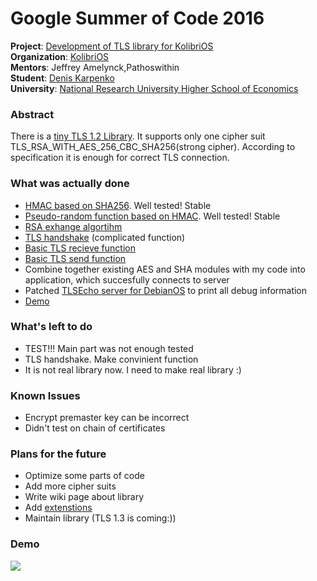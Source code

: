 # Google Summer of Code 2016

**Project**: [Development of TLS library for KolibriOS](https://summerofcode.withgoogle.com/projects/#5973545913942016)  
**Organization**: [KolibriOS](http://kolibrios.org)  
**Mentors**: Jeffrey Amelynck,Pathoswithin  
**Student**: [Denis Karpenko](https://github.com/bandd-k)  
**University**: [National Research University Higher School of Economics](https://www.hse.ru/en/) 
### Abstract
There is a [tiny TLS 1.2 Library](https://github.com/Bandd-k/TLS-Library). It supports only one cipher suit TLS_RSA_WITH_AES_256_CBC_SHA256(strong cipher). According to specification it is enough for correct TLS connection.
### What was actually done

* [HMAC based on SHA256](https://tools.ietf.org/html/rfc2104). Well tested! Stable
* [Pseudo-random function based on HMAC](https://tools.ietf.org/html/rfc5246#section-5). Well tested! Stable
* [RSA exhange algortihm](https://en.wikipedia.org/wiki/RSA_(cryptosystem))
* [TLS handshake](https://tools.ietf.org/html/rfc5246#section-7) (complicated function)
* [Basic TLS recieve function](https://tls.mbed.org/api/)
* [Basic TLS send function](https://tls.mbed.org/api/)
* Combine together existing AES and SHA modules with my code into application, which succesfully connects to server
* Patched [TLSEcho server for DebianOS](https://2ton.com.au/HeavyThing/#tlsechoserver) to print all debug information
* [Demo](http://recordit.co/Zxyxz2hlYl)

### What's left to do

* TEST!!! Main part was not enough tested
* TLS handshake. Make convinient function
* It is not real library now. I need to make real library :)

### Known Issues

* Encrypt premaster key can be incorrect
* Didn't test on chain of certificates

### Plans for the future

* Optimize some parts of code
* Add more cipher suits
* Write wiki page about library
* Add [extenstions](https://tools.ietf.org/html/rfc6066)
* Maintain library (TLS 1.3 is coming:))


### Demo
![](http://g.recordit.co/Zxyxz2hlYl.gif)